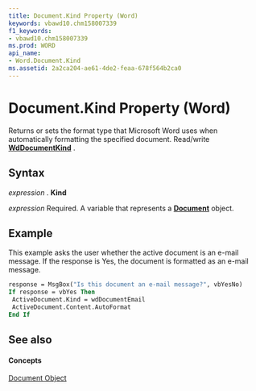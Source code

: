```yaml
---
title: Document.Kind Property (Word)
keywords: vbawd10.chm158007339
f1_keywords:
- vbawd10.chm158007339
ms.prod: WORD
api_name:
- Word.Document.Kind
ms.assetid: 2a2ca204-ae61-4de2-feaa-678f564b2ca0
---
```



# Document.Kind Property (Word)

Returns or sets the format type that Microsoft Word uses when automatically formatting the specified document. Read/write  **[WdDocumentKind](wddocumentkind-enumeration-word.md)** .


## Syntax

 _expression_ . **Kind**

 _expression_ Required. A variable that represents a **[Document](document-object-word.md)** object.


## Example

This example asks the user whether the active document is an e-mail message. If the response is Yes, the document is formatted as an e-mail message.


```vb
response = MsgBox("Is this document an e-mail message?", vbYesNo) 
If response = vbYes Then 
 ActiveDocument.Kind = wdDocumentEmail 
 ActiveDocument.Content.AutoFormat 
End If
```


## See also


#### Concepts


[Document Object](document-object-word.md)

